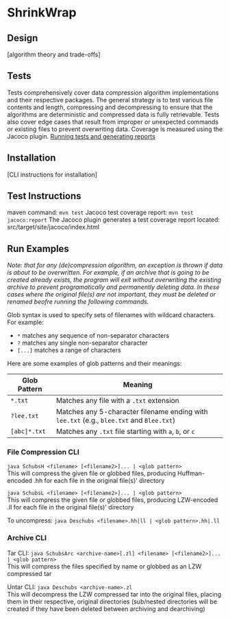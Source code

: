 # ShrinkWrap

## Design
[algorithm theory and trade-offs]

## Tests
Tests comprehensively cover data compression algorithm implementations and their respective packages. The general strategy is to test various file contents and length, compressing and decompressing to ensure that the algorithms are deterministic and compressed data is fully retrievable. Tests also cover edge cases that result from improper or unexpected commands or existing files to prevent overwriting data. Coverage is measured using the Jacoco plugin.
[Running tests and generating reports](#test-instructions)

## Installation
[CLI instructions for installation]

## Test Instructions
maven command: `mvn test`
Jacoco test coverage report: `mvn test jacoco:report`
The Jacoco plugin generates a test coverage report located: src/target/site/jacoco/index.html

## Run Examples
<I>Note: that for any (de)compression algorithm, an exception is thrown if data is about to be overwritten. For example, if an archive that is going to be created already exists, the program will exit without overwriting the existing archive to prevent programatically and permanently deleting data. In these cases where the original file(s) are not important, they must be deleted or renamed beofre running the following commands.</I>

Glob syntax is used to specify sets of filenames with wildcard characters. For example:
- `*` matches any sequence of non-separator characters
- `?` matches any single non-separator character
- `[...]` matches a range of characters

Here are some examples of glob patterns and their meanings:

| Glob Pattern | Meaning |
| ------------ | ------- |
| `*.txt`      | Matches any file with a `.txt` extension |
| `?lee.txt`   | Matches any 5-character filename ending with `lee.txt` (e.g., `blee.txt` and `Blee.txt`) |
| `[abc]*.txt` | Matches any `.txt` file starting with `a`, `b`, or `c` |

### File Compression CLI
`java SchubsH <filename> [<filename2>]... | <glob pattern>`
<br>This will compress the given file <filename> or globbed files, producing Huffman-encoded <filename>.hh for each file in the original file(s)' directory

`java SchubsL <filename> [<filename2>]... | <glob pattern>`
<br>This will compress the given file <filename> or globbed files, producing LZW-encoded <filename>.ll for each file in the original file(s)' directory

To uncompress: `java Deschubs <filename>.hh|ll | <glob pattern>.hh|.ll`

### Archive CLI
Tar CLI: `java SchubsArc <archive-name>[.zl] <filename> [<filename2>]... | <glob pattern>`
<br>This will compress the files specified by name or globbed as an LZW compressed tar

Untar CLI: `java Deschubs <archive-name>.zl`
<br>This will decompress the LZW compressed tar into the original files, placing them in their respective, original directories (sub/nested directories will be created if they have been deleted between archiving and dearchiving)
